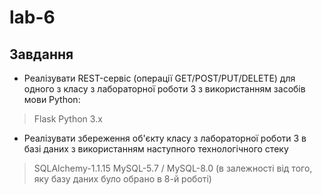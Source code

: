 # lab-6

## Завдання

* Реалізувати REST-сервіс (операції GET/POST/PUT/DELETE) для одного з класу з лабораторної роботи 3 з використанням засобів мови Python:
> Flask
> Python 3.x

* Реалізувати збереження об'єкту класу з лабораторної роботи 3 в базі даних
  з використанням наступного технологічного стеку 
> SQLAlchemy-1.1.15
> MySQL-5.7 / MySQL-8.0 (в залежності від того, яку базу даних було обрано в 8-й роботі)
